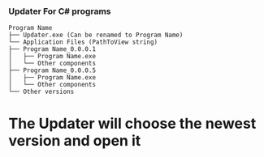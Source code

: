 ### Updater For C# programs

    Program Name  
    ├── Updater.exe (Can be renamed to Program Name)
    └── Application Files (PathToView string)
    ├── Program Name_0.0.0.1
    │   ├── Program Name.exe
    │   └── Other components
    ├── Program Name_0.0.0.5 
    │   ├── Program Name.exe
    │   └── Other components
    └── Other versions
    
# The Updater will choose the newest version and open it 
